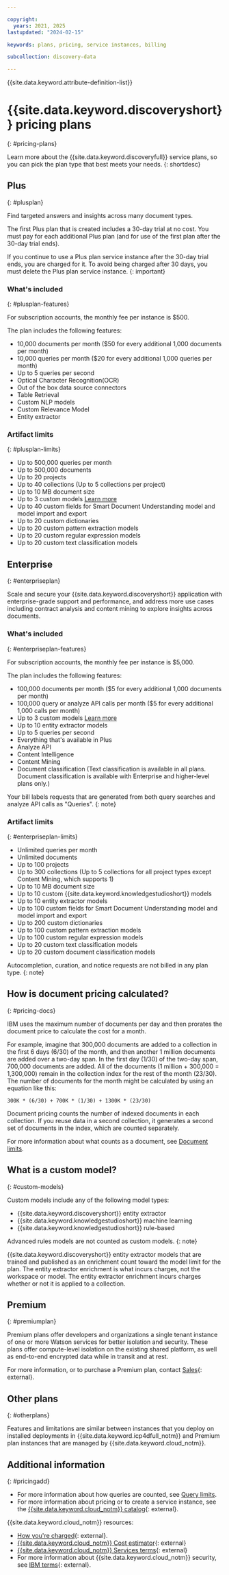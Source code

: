 ```yaml
---

copyright:
  years: 2021, 2025
lastupdated: "2024-02-15"

keywords: plans, pricing, service instances, billing

subcollection: discovery-data

---
```


{{site.data.keyword.attribute-definition-list}}

# {{site.data.keyword.discoveryshort}} pricing plans
{: #pricing-plans}


Learn more about the {{site.data.keyword.discoveryfull}} service plans, so you can pick the plan type that best meets your needs.
{: shortdesc}

## Plus
{: #plusplan}

Find targeted answers and insights across many document types.

The first Plus plan that is created includes a 30-day trial at no cost.
You must pay for each additional Plus plan (and for use of the first plan after the 30-day trial ends).

If you continue to use a Plus plan service instance after the 30-day trial ends, you are charged for it. To avoid being charged after 30 days, you must delete the Plus plan service instance.
{: important}

### What's included
{: #plusplan-features}

For subscription accounts, the monthly fee per instance is $500.

The plan includes the following features:

-   10,000 documents per month ($50 for every additional 1,000 documents per month)
-   10,000 queries per month ($20 for every additional 1,000 queries per month)
-   Up to 5 queries per second
-   Optical Character Recognition(OCR)
-   Out of the box data source connectors
-   Table Retrieval
-   Custom NLP models
-   Custom Relevance Model
-   Entity extractor

### Artifact limits
{: #plusplan-limits}

-   Up to 500,000 queries per month
-   Up to 500,000 documents
-   Up to 20 projects
-   Up to 40 collections (Up to 5 collections per project)
-   Up to 10 MB document size
-   Up to 3 custom models [Learn more](#custom-models)
-   Up to 40 custom fields for Smart Document Understanding model and model import and export
-   Up to 20 custom dictionaries
-   Up to 20 custom pattern extraction models
-   Up to 20 custom regular expression models
-   Up to 20 custom text classification models

## Enterprise
{: #enterpriseplan}

Scale and secure your {{site.data.keyword.discoveryshort}} application with enterprise-grade support and performance, and address more use cases including contract analysis and content mining to explore insights across documents.

### What's included
{: #enterpriseplan-features}

For subscription accounts, the monthly fee per instance is $5,000.

The plan includes the following features:

-   100,000 documents per month ($5 for every additional 1,000 documents per month)
-   100,000 query or analyze API calls per month ($5 for every additional 1,000 calls per month)
-   Up to 3 custom models [Learn more](#custom-models)
-   Up to 10 entity extractor models
-   Up to 5 queries per second
-   Everything that's available in Plus
-   Analyze API
-   Content Intelligence
-   Content Mining
-   Document classification (Text classification is available in all plans. Document classification is available with Enterprise and higher-level plans only.)

Your bill labels requests that are generated from both query searches and analyze API calls as "Queries".
{: note}

### Artifact limits
{: #enterpriseplan-limits}

-   Unlimited queries per month
-   Unlimited documents
-   Up to 100 projects
-   Up to 300 collections (Up to 5 collections for all project types except Content Mining, which supports 1)
-   Up to 10 MB document size
-   Up to 10 custom {{site.data.keyword.knowledgestudioshort}} models
-   Up to 10 entity extractor models
-   Up to 100 custom fields for Smart Document Understanding model and model import and export
-   Up to 200 custom dictionaries
-   Up to 100 custom pattern extraction models
-   Up to 100 custom regular expression models
-   Up to 20 custom text classification models
-   Up to 20 custom document classification models

Autocompletion, curation, and notice requests are not billed in any plan type.
{: note}

## How is document pricing calculated?
{: #pricing-docs}

IBM uses the maximum number of documents per day and then prorates the document price to calculate the cost for a month.

For example, imagine that 300,000 documents are added to a collection in the first 6 days (6/30) of the month, and then another 1 million documents are added over a two-day span. In the first day (1/30) of the two-day span, 700,000 documents are added. All of the documents (1 million + 300,000 = 1,300,000) remain in the collection index for the rest of the month (23/30). The number of documents for the month might be calculated by using an equation like this: 

`300K * (6/30) + 700K * (1/30) + 1300K * (23/30)`

Document pricing counts the number of indexed documents in each collection. If you reuse data in a second collection, it generates a second set of documents in the index, which are counted separately.

For more information about what counts as a document, see [Document limits](/docs/discovery-data?topic=discovery-data-collections#collections-doc-limits).

## What is a custom model?
{: #custom-models}

Custom models include any of the following model types:

-   {{site.data.keyword.discoveryshort}} entity extractor
-   {{site.data.keyword.knowledgestudioshort}} machine learning
-   {{site.data.keyword.knowledgestudioshort}} rule-based

Advanced rules models are not counted as custom models.
{: note}

{{site.data.keyword.discoveryshort}} entity extractor models that are trained and published as an enrichment count toward the model limit for the plan. The entity extractor enrichment is what incurs charges, not the workspace or model. The entity extractor enrichment incurs charges whether or not it is applied to a collection.

## Premium
{: #premiumplan}

Premium plans offer developers and organizations a single tenant instance of one or more Watson services for better isolation and security. These plans offer compute-level isolation on the existing shared platform, as well as end-to-end encrypted data while in transit and at rest.

For more information, or to purchase a Premium plan, contact [Sales](https://ibm.biz/contact-wdc-premium){: external}.

## Other plans
{: #otherplans}

Features and limitations are similar between instances that you deploy on installed deployments in {{site.data.keyword.icp4dfull_notm}} and Premium plan instances that are managed by {{site.data.keyword.cloud_notm}}.

## Additional information
{: #pricingadd}

-   For more information about how queries are counted, see [Query limits](/docs/discovery-data?topic=discovery-data-query-concepts#query-limits).
-   For more information about pricing or to create a service instance, see the [{{site.data.keyword.cloud_notm}} catalog](https://cloud.ibm.com/catalog/services/watson-discovery){: external}.

{{site.data.keyword.cloud_notm}} resources:

-   [How you're charged](/docs/billing-usage?topic=billing-usage-charges){: external}.
-   [{{site.data.keyword.cloud_notm}} Cost estimator](https://cloud.ibm.com/estimator/review){: external}
-   [{{site.data.keyword.cloud_notm}} Services terms](https://www-03.ibm.com/software/sla/sladb.nsf/sla/saas?OpenDocument){: external}
-   For more information about {{site.data.keyword.cloud_notm}} security, see [IBM terms](https://www.ibm.com/support/customer/csol/terms/){: external}.
